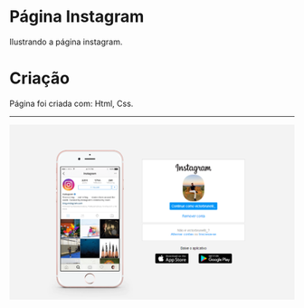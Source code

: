# Página Instagram

Ilustrando a página instagram.

# Criação

Página foi criada com:
Html,
Css.

---

<p align="center">
<img src="./insta.png" width="700px" >
</p>

